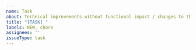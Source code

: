 ```yaml
---
name: Task
about: Technical improvements without functional impact / changes to the Documentation
title: "[TASK] "
labels: NEW, chore
assignees: ''
issueType: task
---
```



